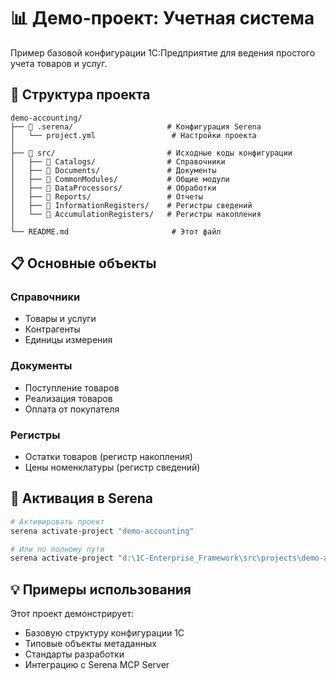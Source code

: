 # 📊 Демо-проект: Учетная система

Пример базовой конфигурации 1С:Предприятие для ведения простого учета товаров и услуг.

## 🚀 Структура проекта

```
demo-accounting/
├── 📁 .serena/                     # Конфигурация Serena
│   └── project.yml                 # Настройки проекта
│
├── 📁 src/                         # Исходные коды конфигурации
│   ├── 📁 Catalogs/                # Справочники
│   ├── 📁 Documents/               # Документы
│   ├── 📁 CommonModules/           # Общие модули
│   ├── 📁 DataProcessors/          # Обработки
│   ├── 📁 Reports/                 # Отчеты
│   ├── 📁 InformationRegisters/    # Регистры сведений
│   └── 📁 AccumulationRegisters/   # Регистры накопления
│
└── README.md                       # Этот файл
```

## 📋 Основные объекты

### Справочники
- Товары и услуги
- Контрагенты
- Единицы измерения

### Документы
- Поступление товаров
- Реализация товаров
- Оплата от покупателя

### Регистры
- Остатки товаров (регистр накопления)
- Цены номенклатуры (регистр сведений)

## 🔧 Активация в Serena

```bash
# Активировать проект
serena activate-project "demo-accounting"

# Или по полному пути
serena activate-project "d:\1C-Enterprise_Framework\src\projects\demo-accounting"
```

## 💡 Примеры использования

Этот проект демонстрирует:
- Базовую структуру конфигурации 1С
- Типовые объекты метаданных
- Стандарты разработки
- Интеграцию с Serena MCP Server